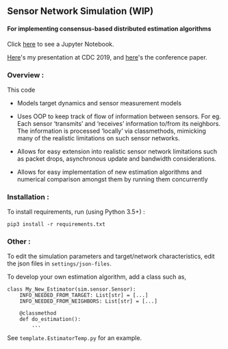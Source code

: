 ## Sensor Network Simulation (WIP)
#### For implementing consensus-based distributed estimation algorithms

Click
[here](https://github.com/shirazkn/sensor-network-sim/blob/master/Simulation-Journal.ipynb)
to see a Jupyter Notebook.

[Here](https://github.com/shirazkn/sensor-network-sim/blob/master/KCFWDG_CDC2019.pdf)'s
my presentation at CDC 2019, and 
[here](https://www.researchgate.net/publication/332529061_Optimal_Kalman_Consensus_Filter_for_Weighted_Directed_Graphs)'s
the conference paper.

### Overview :
This code
- Models target dynamics and sensor measurement models
- Uses OOP to keep track of flow of information between sensors. For eg.
  Each sensor ‘transmits’ and ‘receives’ information to/from its
  neighbors. The information is processed ‘locally’ via classmethods,
  mimicking many of the realistic limitations on such sensor networks.

- Allows for easy extension into realistic sensor network limitations 
  such as packet drops, asynchronous update and bandwidth
  considerations.

- Allows for easy implementation of new estimation algorithms and
  numerical comparison amongst them by running them concurrently

### Installation :
To install requirements, run (using Python 3.5+) :
```
pip3 install -r requirements.txt
```

### Other :
To edit the simulation parameters and target/network characteristics,
edit the json files in `settings/json-files`.

To develop your own estimation algorithm, add a class such as,
```
class My_New_Estimator(sim.sensor.Sensor):
    INFO_NEEDED_FROM_TARGET: List[str] = [...]
    INFO_NEEDED_FROM_NEIGHBORS: List[str] = [...]
    
    @classmethod
    def do_estimation():
        ...

```
See `template.EstimatorTemp.py` for an example.
